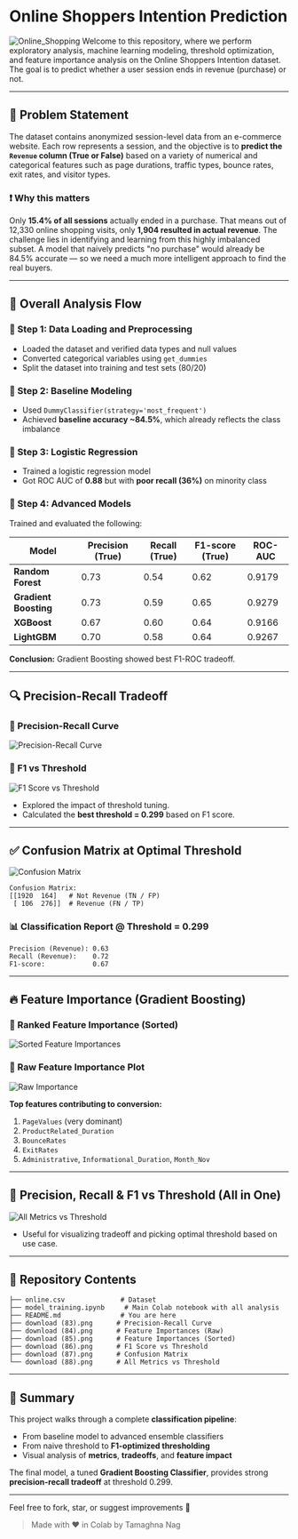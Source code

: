 # Online Shoppers Intention Prediction
![Online_Shopping](onlineshop.png)
Welcome to this repository, where we perform exploratory analysis, machine learning modeling, threshold optimization, and feature importance analysis on the Online Shoppers Intention dataset. The goal is to predict whether a user session ends in revenue (purchase) or not.

---

## 🧠 Problem Statement

The dataset contains anonymized session-level data from an e-commerce website. Each row represents a session, and the objective is to **predict the `Revenue` column (True or False)** based on a variety of numerical and categorical features such as page durations, traffic types, bounce rates, exit rates, and visitor types.

### ❗ Why this matters

Only **15.4% of all sessions** actually ended in a purchase. That means out of 12,330 online shopping visits, only **1,904 resulted in actual revenue**. The challenge lies in identifying and learning from this highly imbalanced subset. A model that naively predicts "no purchase" would already be 84.5% accurate — so we need a much more intelligent approach to find the real buyers.

---

## 🔄 Overall Analysis Flow

### 🔹 Step 1: Data Loading and Preprocessing

* Loaded the dataset and verified data types and null values
* Converted categorical variables using `get_dummies`
* Split the dataset into training and test sets (80/20)

### 🔹 Step 2: Baseline Modeling

* Used `DummyClassifier(strategy='most_frequent')`
* Achieved **baseline accuracy \~84.5%**, which already reflects the class imbalance

### 🔹 Step 3: Logistic Regression

* Trained a logistic regression model
* Got ROC AUC of **0.88** but with **poor recall (36%)** on minority class

### 🔹 Step 4: Advanced Models

Trained and evaluated the following:

| Model                 | Precision (True) | Recall (True) | F1-score (True) | ROC-AUC |
| --------------------- | ---------------- | ------------- | --------------- | ------- |
| **Random Forest**     | 0.73             | 0.54          | 0.62            | 0.9179  |
| **Gradient Boosting** | 0.73             | 0.59          | 0.65            | 0.9279  |
| **XGBoost**           | 0.67             | 0.60          | 0.64            | 0.9166  |
| **LightGBM**          | 0.70             | 0.58          | 0.64            | 0.9267  |

**Conclusion:** Gradient Boosting showed best F1-ROC tradeoff.

---

## 🔍 Precision-Recall Tradeoff

### 🔸 Precision-Recall Curve

![Precision-Recall Curve](download%20\(83\).png)

### 🔸 F1 vs Threshold

![F1 Score vs Threshold](download%20\(86\).png)

* Explored the impact of threshold tuning.
* Calculated the **best threshold = 0.299** based on F1 score.

---

## ✅ Confusion Matrix at Optimal Threshold

![Confusion Matrix](download%20\(87\).png)

```
Confusion Matrix:
[[1920  164]   # Not Revenue (TN / FP)
 [ 106  276]]  # Revenue (FN / TP)
```

### 📊 Classification Report @ Threshold = 0.299

```
Precision (Revenue): 0.63
Recall (Revenue):    0.72
F1-score:            0.67
```

---

## 🔥 Feature Importance (Gradient Boosting)

### 🔸 Ranked Feature Importance (Sorted)

![Sorted Feature Importances](download%20\(85\).png)

### 🔸 Raw Feature Importance Plot

![Raw Importance](download%20\(84\).png)

**Top features contributing to conversion:**

1. `PageValues` (very dominant)
2. `ProductRelated_Duration`
3. `BounceRates`
4. `ExitRates`
5. `Administrative`, `Informational_Duration`, `Month_Nov`

---

## 🧪 Precision, Recall & F1 vs Threshold (All in One)

![All Metrics vs Threshold](download%20\(88\).png)

* Useful for visualizing tradeoff and picking optimal threshold based on use case.

---

## 📁 Repository Contents

```
├── online.csv              # Dataset
├── model_training.ipynb     # Main Colab notebook with all analysis
├── README.md               # You are here
├── download (83).png      # Precision-Recall Curve
├── download (84).png      # Feature Importances (Raw)
├── download (85).png      # Feature Importances (Sorted)
├── download (86).png      # F1 Score vs Threshold
├── download (87).png      # Confusion Matrix
└── download (88).png      # All Metrics vs Threshold
```

---

## 🙌 Summary

This project walks through a complete **classification pipeline**:

* From baseline model to advanced ensemble classifiers
* From naive threshold to **F1-optimized thresholding**
* Visual analysis of **metrics**, **tradeoffs**, and **feature impact**

The final model, a tuned **Gradient Boosting Classifier**, provides strong **precision-recall tradeoff** at threshold 0.299.

---

Feel free to fork, star, or suggest improvements 🤘

> Made with ❤️ in Colab by Tamaghna Nag
